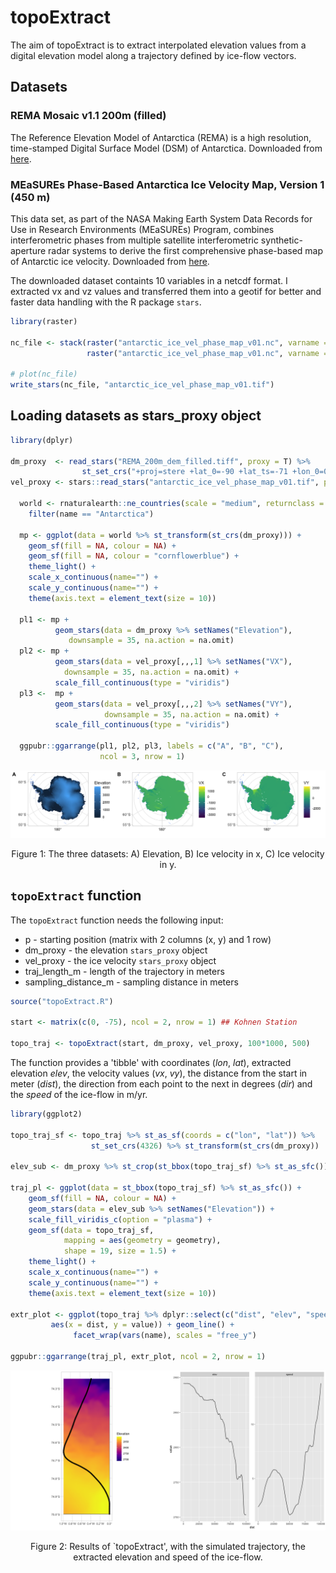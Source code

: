 # topoExtract

The aim of topoExtract is to extract interpolated elevation values from a digital elevation model along a trajectory defined by ice-flow vectors.

## Datasets
### REMA Mosaic v1.1 200m (filled)

The Reference Elevation Model of Antarctica (REMA) is a high resolution, time-stamped Digital Surface Model (DSM) of Antarctica.
Downloaded from [here](https://data.pgc.umn.edu/elev/dem/setsm/REMA/mosaic/v1.1/200m/).

### MEaSUREs Phase-Based Antarctica Ice Velocity Map, Version 1 (450 m)
This data set, as part of the NASA Making Earth System Data Records for Use in Research Environments (MEaSUREs) Program, combines interferometric phases from multiple satellite interferometric synthetic-aperture radar systems to derive the first comprehensive phase-based map of Antarctic ice velocity. 
Downloaded from [here](https://n5eil01u.ecs.nsidc.org/MEASURES/NSIDC-0754.001/).

The downloaded dataset containts 10 variables in a netcdf format. I extracted vx and vz values and transferred them into a geotif for better and faster data handling with the R package `stars`.

``` r
library(raster)

nc_file <- stack(raster("antarctic_ice_vel_phase_map_v01.nc", varname = "VX"),
                 raster("antarctic_ice_vel_phase_map_v01.nc", varname = "VY")) %>% st_as_stars()

# plot(nc_file)
write_stars(nc_file, "antarctic_ice_vel_phase_map_v01.tif")
```

## Loading datasets as stars_proxy object

``` r
library(dplyr)

dm_proxy  <- read_stars("REMA_200m_dem_filled.tiff", proxy = T) %>%
                st_set_crs("+proj=stere +lat_0=-90 +lat_ts=-71 +lon_0=0 +x_0=0 +y_0=0 +datum=WGS84 +units=m +no_defs")
vel_proxy <- stars::read_stars("antarctic_ice_vel_phase_map_v01.tif", proxy = T)                 

  world <- rnaturalearth::ne_countries(scale = "medium", returnclass = "sf") %>%
    filter(name == "Antarctica")
  
  mp <- ggplot(data = world %>% st_transform(st_crs(dm_proxy))) +
    geom_sf(fill = NA, colour = NA) +
    geom_sf(fill = NA, colour = "cornflowerblue") +
    theme_light() +
    scale_x_continuous(name="") +
    scale_y_continuous(name="") +
    theme(axis.text = element_text(size = 10))
  
  pl1 <- mp +
          geom_stars(data = dm_proxy %>% setNames("Elevation"), 
             downsample = 35, na.action = na.omit)
  pl2 <- mp + 
          geom_stars(data = vel_proxy[,,,1] %>% setNames("VX"), 
            downsample = 35, na.action = na.omit) +
          scale_fill_continuous(type = "viridis")
  pl3 <-  mp + 
          geom_stars(data = vel_proxy[,,,2] %>% setNames("VY"), 
                     downsample = 35, na.action = na.omit) +
          scale_fill_continuous(type = "viridis")
  
  ggpubr::ggarrange(pl1, pl2, pl3, labels = c("A", "B", "C"),
                    ncol = 3, nrow = 1)
```

<center>

<img src="img/img1.png"></img>

<figcaption>

Figure 1: The three datasets: A) Elevation, B) Ice velocity in x, C) Ice velocity in y.

</figcaption>

</center>

## `topoExtract` function

The `topoExtract` function needs the following input:

* p - starting position (matrix with 2 columns (x, y) and 1 row)
* dm_proxy - the elevation `stars_proxy` object
* vel_proxy - the ice velocity `stars_proxy` object
* traj_length_m - length of the trajectory in meters
* sampling_distance_m - sampling distance in meters

``` r
source("topoExtract.R")

start <- matrix(c(0, -75), ncol = 2, nrow = 1) ## Kohnen Station 

topo_traj <- topoExtract(start, dm_proxy, vel_proxy, 100*1000, 500)
```

The function provides a 'tibble' with coordinates (*lon*, *lat*), extracted elevation *elev*, the velocity values (*vx*, *vy*), the distance from the start in meter (*dist*), the direction from each point to the next in degrees (*dir*) and the *speed* of the ice-flow in m/yr. 

```r
library(ggplot2)

topo_traj_sf <- topo_traj %>% st_as_sf(coords = c("lon", "lat")) %>% 
                  st_set_crs(4326) %>% st_transform(st_crs(dm_proxy))

elev_sub <- dm_proxy %>% st_crop(st_bbox(topo_traj_sf) %>% st_as_sfc())

traj_pl <- ggplot(data = st_bbox(topo_traj_sf) %>% st_as_sfc()) +
    geom_sf(fill = NA, colour = NA) +
    geom_stars(data = elev_sub %>% setNames("Elevation")) + 
    scale_fill_viridis_c(option = "plasma") + 
    geom_sf(data = topo_traj_sf,
            mapping = aes(geometry = geometry), 
            shape = 19, size = 1.5) +
    theme_light() +
    scale_x_continuous(name="") +
    scale_y_continuous(name="") +
    theme(axis.text = element_text(size = 10))

extr_plot <- ggplot(topo_traj %>% dplyr::select(c("dist", "elev", "speed")) %>% tidyr::pivot_longer(cols = -dist),
         aes(x = dist, y = value)) + geom_line() +
              facet_wrap(vars(name), scales = "free_y")

ggpubr::ggarrange(traj_pl, extr_plot, ncol = 2, nrow = 1)
```

<center>

<img src="img/img2.png"></img>

<figcaption>

Figure 2: Results of `topoExtract', with the simulated trajectory, the extracted elevation and speed of the ice-flow.

</figcaption>

</center>
